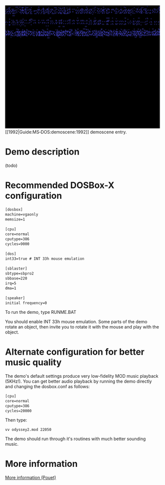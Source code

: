 <img src="images/Demoscene:Virtual-Vectors-by-Boris-Ottlewski-(1992).gif" width="640" height="400" style="image-rendering: -moz-crisp-edges; image-rendering: crisp-edges; -ms-interpolation-mode: nearest-neighbor; -webkit-optimize-contrast;"><br>
[[1992|Guide:MS‐DOS:demoscene:1992]] demoscene entry.

# Demo description

(todo)

# Recommended DOSBox-X configuration

    [dosbox]
    machine=vgaonly
    memsize=1
    
    [cpu]
    core=normal
    cputype=386
    cycles=9000
    
    [dos]
    int33=true # INT 33h mouse emulation
    
    [sblaster]
    sbtype=sbpro2
    sbbase=220
    irq=5
    dma=1
    
    [speaker]
    initial frequency=0

To run the demo, type RUNME.BAT

You should enable INT 33h mouse emulation. Some parts of the demo rotate an object, then invite you to rotate it with the mouse and play with the object.

# Alternate configuration for better music quality

The demo's default settings produce very low-fidelity MOD music playback (5KHz!). You can get better audio playback by running the demo directly and changing the dosbox.conf as follows:

    [cpu]
    core=normal
    cputype=386
    cycles=20000

Then type:

    vv odyssey2.mod 22050

The demo should run through it's routines with much better sounding music.

# More information

[More information (Pouet)](http://www.pouet.net/prod.php?which=4256)
